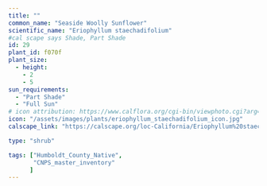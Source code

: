 ```yaml
---
title: ""
common_name: "Seaside Woolly Sunflower"
scientific_name: "Eriophyllum staechadifolium"
#cal scape says Shade, Part Shade
id: 29
plant_id: f070f
plant_size:
  - height: 
    - 2
    - 5
sun_requirements:
  - "Part Shade"
  - "Full Sun"
# icon attribution: https://www.calflora.org/cgi-bin/viewphoto.cgi?arg=/app/up/entry/214/64475.jpg 
icon: "/assets/images/plants/eriophyllum_staechadifolium_icon.jpg" 
calscape_link: "https://calscape.org/loc-California/Eriophyllum%20staechadifolium(%20)"

type: "shrub"

tags: ["Humboldt_County_Native",
       "CNPS_master_inventory"
      ]
---
```



